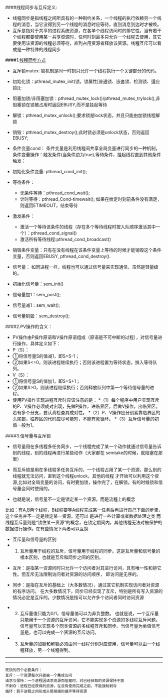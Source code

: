 ####线程同步与互斥定义:
>
  * 线程同步是指线程之间所具有的一种制约关系，一个线程的执行依赖另一个线程的消息，当它没得到另一个线程的消息时应等待，直到消息到达时才被唤。
  * 互斥是指对于共享的进程系统资源，在各单个线程访问时的排它性。当有若干个线程都要使用某一共享资源时，任何时刻最多只允许一个线程去使用，其它要使用该资源的线程必须等待，直到占用资源者释放该资源。线程互斥可以看成是一种特殊的线程同步

####1.[线程同步方式](http://blog.csdn.net/iw1210/article/details/8509629)
* 互斥锁mutex:
锁机制是同一时刻只允许一个线程执行一个关键部分的代码。
 * 初始化锁：pthread_mutex_init(锁，锁属性[普通锁、嵌套锁、检测锁、适应锁]);
 * 阻塞加锁/非阻塞加锁：pthread_mutex_lock()/pthread_mutex_trylock(),非阻塞锁在锁被占用时返回EBUSY,而不是挂起等待
 * 解锁：pthread_mutex_unlock();要求锁是lock状态，并且只能由加锁线程解锁
 * 销毁：pthread_mutex_destroy();此时锁必须是unlock状态，否则返回EBUSY;
 
* 条件变量cond：
条件变量是利用线程间共享全局变量进行同步的一种机制，条件变量操作：触发条件(当条件边为true),等待条件，挂起线程直到其他条件触发；
 * 初始化条件变量: pthread_cond_init();
 * 等待条件：
   * 无条件等待：pthread_cond_wait();
    * 计时等待：pthread_Cond-timewait(); 如果在给定时刻前条件没有满足，则返回ETIMEOUT，结束等待
 * 激发条件：
   * 激活一个等待该条件的线程（存在多个等待线程时按入队顺序激活其中一个）：pthread_cond_signal()
    * 激活所有等待线程:pthread_cond_broadcast()
 * 销毁条件变量：只有在没有线程在该条件变量上等待的时候才能销毁这个条件变量，否则返回EBUSY,  pthread_cond_destroy().

* 信号量：
如同进程一样，线程也可以通过信号量来实现通信，虽然是轻量级的。
 * 初始化信号量：sem_init()
 * 信号量加1：sem_post();
 * 信号量减1：sem_wait();
 * 信号量销毁：sem_destroy();

####2.PV操作的含义：
* PV操作由P操作原语和V操作原语组成（原语是不可中断的过程），对信号量进行操作，具体定义如下：
 * P（S）：
  * ①将信号量S的值减1，即S=S-1；
  * ②如果S<=0，则该进程继续执行；否则该进程置为等待状态，排入等待队列。
 * V（S）：
  * ①将信号量S的值加1，即S=S+1；
  * ②如果S>0，则该进程继续执行；否则释放队列中第一个等待信号量的进程。
* 使用PV操作实现进程互斥时应该注意的是：
 *（1）每个程序中用户实现互斥的P、V操作必须成对出现，先做P操作，进临界区，后做V操作，出临界区。若有多个分支，要认真检查其成对性。
 *（2）P、V操作应分别紧靠临界区的头尾部，临界区的代码应尽可能短，不能有死循环。
 *（3）互斥信号量的初值一般为1。
  
  
####3.信号量与互斥锁
* 信号量用在多线程多任务同步，一个线程完成了某一个动作就通过信号量告诉别的线程，别的线程再进行某些动作（大家都在
  semtake的时候，就阻塞在那里）

* 而互斥锁是用在多线程多任务互斥的，一个线程占用了某一个资源，那么别的线程就无法访问，直到这个线程unlock，其他的线程
才开始可以利用这个资源,比如对全局变量的访问，有时要加锁，操作完了，在解锁。有的时候锁和信号量会同时使用的。

* 也就是说，信号量不一定是锁定某一个资源，而是流程上的概念

>
 比如：有A,B两个线程，B线程要等A线程完成某一任务后再进行自己下面的步骤，这个任务并不一定是锁定某一资源，还可以
 是进行一些计算或者数据处理之类
 而线程互斥量则是“锁住某一资源”的概念，在锁定期间内，其他线程无法对被保护的数据进行操作。在有些情况下两者可以互换

* 互斥量和信号量的区别
 * 1. 互斥量用于线程的互斥，信号量用于线程的同步。这是互斥量和信号量的根本区别，也就是互斥和同步之间的区别。
    
  >
   * 互斥：是指某一资源同时只允许一个访问者对其进行访问，具有唯一性和排它性。但互斥无法限制访问者对资源的访问顺序，
      即访问是无序的。
   * 同步：是指在互斥的基础上（大多数情况），通过其它机制实现访问者对资源的有序访问。
      在大多数情况下，同步已经实现了互斥，特别是所有写入资源的情况必定是互斥的。少数情况是指可以允许多个访问者同时访问资源

 * 2. 互斥量值只能为0/1，信号量值可以为非负整数。
  也就是说，一个互斥量只能用于一个资源的互斥访问，它不能实现多个资源的多线程互斥问题。
  信号量可以实现多个同类资源的多线程互斥和同步。当信号量为单值信号量是，也可以完成一个资源的互斥访问。

 * 3. 互斥量的加锁和解锁必须由同一线程分别对应使用，信号量可以由一个线程释放，另一个线程得到。

***
***

   > 
    死锁的四个必要条件：    
    互斥：一个资源每次只能被一个集成访问    
    请求与保持：一个进程因请求资源而阻塞时，对已经获取的资源保持不放    
    不剥夺：进程已经获得的资源，在没有使用完成之前，不能强制剥夺    
    循环：若干进程之间形成头尾相接的循环等待资源    

